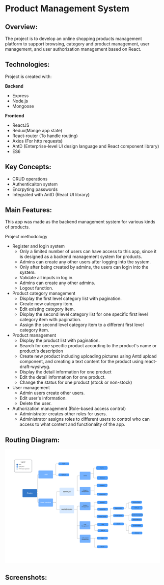 # Product Management System 

## Overview:

The project is to develop an online shopping products management platform to support browsing, category and product management, user management, and user authorization management based on React.

## Technologies:

Project is created with:

**Backend**

- Express
- Node.js
- Mongoose

**Frontend**

- ReactJS
- Redux(Mange app state)
- React-router (To handle routing)
- Axios (For http requests)
- AntD (Enterprise-level UI design language and React component library)
- ES6

## Key Concepts:

- CRUD operations
- Authenticaiton system
- Encrpyting passwords
- Integrated with AntD (React UI library)

## Main Features:

This app was made as the backend management system for various kinds of products. 

Project methodology

- Register and login system
  - Only a limited number of users can have access to this app, since it is designed as a backend management system for products.
  - Admins can create any other users after logging into the system.
  - Only after being created by admins, the users can login into the system.
  - Validate all inputs in log in.
  - Admins can create any other admins.
  - Logout function.
- Product category management
  - Display the first level category list with pagination.
  - Create new category item.
  - Edit existing category item.
  - Display the second level category list for one specific first level category item with pagination.
  - Assign the second level category item to a different first level category item.
- Product management
  - Display the product list with pagination.
  - Search for one specific product according to the product's name or product's description
  - Create new product including uploading pictures using Antd upload component, and creating a text content for the product using react-draft-wysiwyg.
  - Display the detail information for one product
  - Edit the detail information for one product.
  - Change the status for one product (stock or non-stock)
- User management
  - Admin users create other users.
  - Edit user's information.
  - Delete the user.
- Authorization management (Role-based access control)
  - Administrator creates other roles for users.
  - Administrator assigns roles to different users to control who can access to what content and functionality of the app. 

## Routing Diagram:

![image](https://github.com/zhecz/Pictures/blob/master/Routing_React.png)

## Screenshots:









